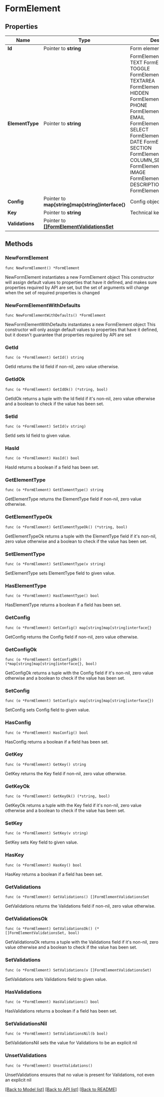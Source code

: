 # FormElement

## Properties

Name | Type | Description | Notes
------------ | ------------- | ------------- | -------------
**Id** | Pointer to **string** | Form element identifier. | [optional] 
**ElementType** | Pointer to **string** | FormElementType value.  TEXT FormElementTypeText TOGGLE FormElementTypeToggle TEXTAREA FormElementTypeTextArea HIDDEN FormElementTypeHidden PHONE FormElementTypePhone EMAIL FormElementTypeEmail SELECT FormElementTypeSelect DATE FormElementTypeDate SECTION FormElementTypeSection COLUMN_SET FormElementTypeColumns IMAGE FormElementTypeImage DESCRIPTION FormElementTypeDescription | [optional] 
**Config** | Pointer to **map[string]map[string]interface{}** | Config object. | [optional] 
**Key** | Pointer to **string** | Technical key. | [optional] 
**Validations** | Pointer to [**[]FormElementValidationsSet**](FormElementValidationsSet.md) |  | [optional] 

## Methods

### NewFormElement

`func NewFormElement() *FormElement`

NewFormElement instantiates a new FormElement object
This constructor will assign default values to properties that have it defined,
and makes sure properties required by API are set, but the set of arguments
will change when the set of required properties is changed

### NewFormElementWithDefaults

`func NewFormElementWithDefaults() *FormElement`

NewFormElementWithDefaults instantiates a new FormElement object
This constructor will only assign default values to properties that have it defined,
but it doesn't guarantee that properties required by API are set

### GetId

`func (o *FormElement) GetId() string`

GetId returns the Id field if non-nil, zero value otherwise.

### GetIdOk

`func (o *FormElement) GetIdOk() (*string, bool)`

GetIdOk returns a tuple with the Id field if it's non-nil, zero value otherwise
and a boolean to check if the value has been set.

### SetId

`func (o *FormElement) SetId(v string)`

SetId sets Id field to given value.

### HasId

`func (o *FormElement) HasId() bool`

HasId returns a boolean if a field has been set.

### GetElementType

`func (o *FormElement) GetElementType() string`

GetElementType returns the ElementType field if non-nil, zero value otherwise.

### GetElementTypeOk

`func (o *FormElement) GetElementTypeOk() (*string, bool)`

GetElementTypeOk returns a tuple with the ElementType field if it's non-nil, zero value otherwise
and a boolean to check if the value has been set.

### SetElementType

`func (o *FormElement) SetElementType(v string)`

SetElementType sets ElementType field to given value.

### HasElementType

`func (o *FormElement) HasElementType() bool`

HasElementType returns a boolean if a field has been set.

### GetConfig

`func (o *FormElement) GetConfig() map[string]map[string]interface{}`

GetConfig returns the Config field if non-nil, zero value otherwise.

### GetConfigOk

`func (o *FormElement) GetConfigOk() (*map[string]map[string]interface{}, bool)`

GetConfigOk returns a tuple with the Config field if it's non-nil, zero value otherwise
and a boolean to check if the value has been set.

### SetConfig

`func (o *FormElement) SetConfig(v map[string]map[string]interface{})`

SetConfig sets Config field to given value.

### HasConfig

`func (o *FormElement) HasConfig() bool`

HasConfig returns a boolean if a field has been set.

### GetKey

`func (o *FormElement) GetKey() string`

GetKey returns the Key field if non-nil, zero value otherwise.

### GetKeyOk

`func (o *FormElement) GetKeyOk() (*string, bool)`

GetKeyOk returns a tuple with the Key field if it's non-nil, zero value otherwise
and a boolean to check if the value has been set.

### SetKey

`func (o *FormElement) SetKey(v string)`

SetKey sets Key field to given value.

### HasKey

`func (o *FormElement) HasKey() bool`

HasKey returns a boolean if a field has been set.

### GetValidations

`func (o *FormElement) GetValidations() []FormElementValidationsSet`

GetValidations returns the Validations field if non-nil, zero value otherwise.

### GetValidationsOk

`func (o *FormElement) GetValidationsOk() (*[]FormElementValidationsSet, bool)`

GetValidationsOk returns a tuple with the Validations field if it's non-nil, zero value otherwise
and a boolean to check if the value has been set.

### SetValidations

`func (o *FormElement) SetValidations(v []FormElementValidationsSet)`

SetValidations sets Validations field to given value.

### HasValidations

`func (o *FormElement) HasValidations() bool`

HasValidations returns a boolean if a field has been set.

### SetValidationsNil

`func (o *FormElement) SetValidationsNil(b bool)`

 SetValidationsNil sets the value for Validations to be an explicit nil

### UnsetValidations
`func (o *FormElement) UnsetValidations()`

UnsetValidations ensures that no value is present for Validations, not even an explicit nil

[[Back to Model list]](../README.md#documentation-for-models) [[Back to API list]](../README.md#documentation-for-api-endpoints) [[Back to README]](../README.md)


